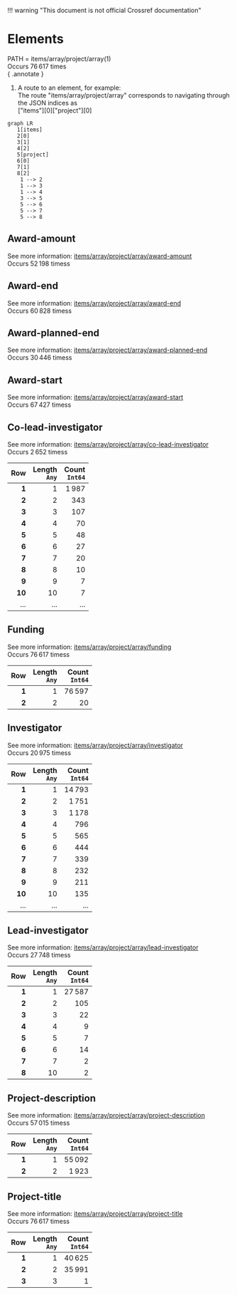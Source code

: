 !!! warning "This document is not official Crossref documentation"
# Elements
PATH = items/array/project/array(1)  
Occurs 76 617 times  
{ .annotate }

1. A route to an element, for example:  
   The route "items/array/project/array" corresponds to navigating through the JSON indices as  
   ["items"][0]["project"][0]  

```mermaid
graph LR
   1[items]
   2[0]
   3[1]
   4[2]
   5[project]
   6[0]
   7[1]
   8[2]
    1 --> 2
    1 --> 3
    1 --> 4
    3 --> 5
    5 --> 6
    5 --> 7
    5 --> 8
```


## Award-amount
See more information: [items/array/project/array/award-amount](award-amount/index.md)  
Occurs 52 198 timess  


## Award-end
See more information: [items/array/project/array/award-end](award-end/index.md)  
Occurs 60 828 timess  


## Award-planned-end
See more information: [items/array/project/array/award-planned-end](award-planned-end/index.md)  
Occurs 30 446 timess  


## Award-start
See more information: [items/array/project/array/award-start](award-start/index.md)  
Occurs 67 427 timess  


## Co-lead-investigator
See more information: [items/array/project/array/co-lead-investigator](co-lead-investigator/index.md)  
Occurs 2 652 timess  

| **Row** | **Length**<br>`Any` | **Count**<br>`Int64` |
|--------:|--------------------:|---------------------:|
| **1**   | 1                   | 1 987                |
| **2**   | 2                   | 343                  |
| **3**   | 3                   | 107                  |
| **4**   | 4                   | 70                   |
| **5**   | 5                   | 48                   |
| **6**   | 6                   | 27                   |
| **7**   | 7                   | 20                   |
| **8**   | 8                   | 10                   |
| **9**   | 9                   | 7                    |
| **10**  | 10                  | 7                    |
| ... | ... | ... |

## Funding
See more information: [items/array/project/array/funding](funding/index.md)  
Occurs 76 617 timess  

| **Row** | **Length**<br>`Any` | **Count**<br>`Int64` |
|--------:|--------------------:|---------------------:|
| **1**   | 1                   | 76 597               |
| **2**   | 2                   | 20                   |

## Investigator
See more information: [items/array/project/array/investigator](investigator/index.md)  
Occurs 20 975 timess  

| **Row** | **Length**<br>`Any` | **Count**<br>`Int64` |
|--------:|--------------------:|---------------------:|
| **1**   | 1                   | 14 793               |
| **2**   | 2                   | 1 751                |
| **3**   | 3                   | 1 178                |
| **4**   | 4                   | 796                  |
| **5**   | 5                   | 565                  |
| **6**   | 6                   | 444                  |
| **7**   | 7                   | 339                  |
| **8**   | 8                   | 232                  |
| **9**   | 9                   | 211                  |
| **10**  | 10                  | 135                  |
| ... | ... | ... |

## Lead-investigator
See more information: [items/array/project/array/lead-investigator](lead-investigator/index.md)  
Occurs 27 748 timess  

| **Row** | **Length**<br>`Any` | **Count**<br>`Int64` |
|--------:|--------------------:|---------------------:|
| **1**   | 1                   | 27 587               |
| **2**   | 2                   | 105                  |
| **3**   | 3                   | 22                   |
| **4**   | 4                   | 9                    |
| **5**   | 5                   | 7                    |
| **6**   | 6                   | 14                   |
| **7**   | 7                   | 2                    |
| **8**   | 10                  | 2                    |

## Project-description
See more information: [items/array/project/array/project-description](project-description/index.md)  
Occurs 57 015 timess  

| **Row** | **Length**<br>`Any` | **Count**<br>`Int64` |
|--------:|--------------------:|---------------------:|
| **1**   | 1                   | 55 092               |
| **2**   | 2                   | 1 923                |

## Project-title
See more information: [items/array/project/array/project-title](project-title/index.md)  
Occurs 76 617 timess  

| **Row** | **Length**<br>`Any` | **Count**<br>`Int64` |
|--------:|--------------------:|---------------------:|
| **1**   | 1                   | 40 625               |
| **2**   | 2                   | 35 991               |
| **3**   | 3                   | 1                    |


